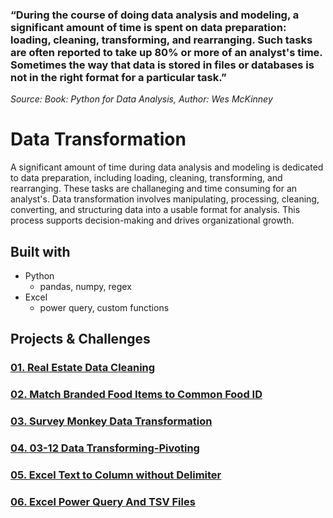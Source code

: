 
### “During the course of doing data analysis and modeling, a significant amount of time is spent on data preparation: loading, cleaning, transforming, and rearranging. Such tasks are often reported to take up 80% or more of an analyst's time. Sometimes the way that data is stored in files or databases is not in the right format for a particular task.” 
*Source: Book: Python for Data Analysis, Author: Wes McKinney*

# Data Transformation
A significant amount of time during data analysis and modeling is dedicated to data preparation, including loading, cleaning, transforming, and rearranging. These tasks are challaneging and time consuming for an analyst's. Data transformation involves manipulating, processing, cleaning, converting, and structuring data into a usable format for analysis. This process supports decision-making and drives organizational growth.

## Built with
- Python
	- pandas, numpy, regex
- Excel
	- power query, custom functions

## Projects & Challenges
### [01. Real Estate Data Cleaning](https://github.com/rumana-amin/Data-Transformation-Cleaning-Wrangling/tree/main/01.%20Real%20Estate%20Data%20Cleaning)
### [02. Match Branded Food Items to Common Food ID](https://github.com/rumana-amin/Data-Transformation-Cleaning-Wrangling/tree/main/02.%20Match%20Branded%20Food%20Items%20to%20Common%20Food%20IDs%20in%20Dataset)
### [03. Survey Monkey Data Transformation](https://github.com/rumana-amin/Data-Transformation-Cleaning-Wrangling/tree/main/SurveyMonkey%20Data%20Transformation)
### [04. 03-12 Data Transforming-Pivoting](https://github.com/rumana-amin/Data-Transformation-Cleaning-Wrangling/tree/main/03-12)
### [05. Excel Text to Column without Delimiter](https://github.com/rumana-amin/Data-Transformation-Cleaning-Wrangling/tree/main/Excel%20Text%20to%20Columns%20without%20Delimiter)
### [06. Excel Power Query And TSV Files](https://github.com/rumana-amin/Data-Transformation-Cleaning-Wrangling/tree/main/Power%20Query%20and%20TSV%20files)
